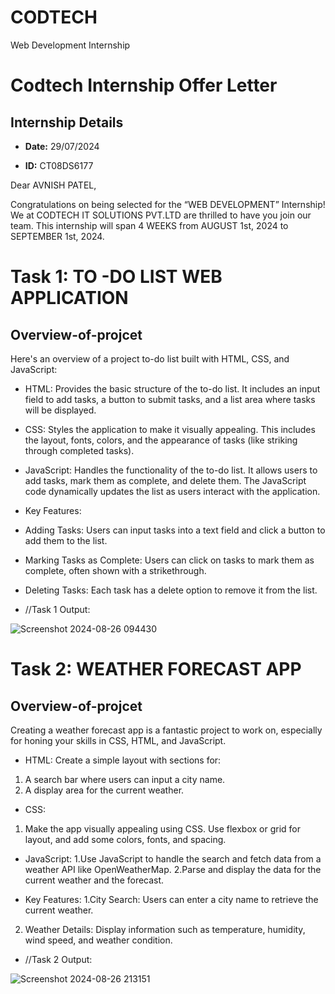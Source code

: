 # CODTECH
Web Development Internship
# Codtech Internship Offer Letter



## Internship Details



-  **Date:** 29/07/2024

-  **ID:** CT08DS6177



Dear AVNISH PATEL,

Congratulations on being selected for the “WEB DEVELOPMENT” Internship! We at
CODTECH IT SOLUTIONS PVT.LTD are thrilled to have you join our team. This
internship will span 4 WEEKS from AUGUST 1st, 2024 to SEPTEMBER 1st, 2024.

  # Task 1: TO -DO LIST WEB APPLICATION

## Overview-of-projcet

Here's an overview of a project to-do list built with HTML, CSS, and JavaScript:



- HTML: Provides the basic structure of the to-do list. It includes an input field to add tasks, a button to submit tasks, and a list area where tasks will be displayed.

- CSS: Styles the application to make it visually appealing. This includes the layout, fonts, colors, and the appearance of tasks (like striking through completed tasks).

- JavaScript: Handles the functionality of the to-do list. It allows users to add tasks, mark them as complete, and delete them. The JavaScript code dynamically updates the list as users interact with the application.
- Key Features:
- Adding Tasks: Users can input tasks into a text field and click a button to add them to the list.
- Marking Tasks as Complete: Users can click on tasks to mark them as complete, often shown with a strikethrough.
- Deleting Tasks: Each task has a delete option to remove it from the list.
  
- //Task 1 Output:

![Screenshot 2024-08-26 094430](https://github.com/user-attachments/assets/4b6ff088-9fc7-4ea8-b25f-fdfe7a5c9ac4)

 # Task 2: WEATHER FORECAST APP

## Overview-of-projcet

Creating a weather forecast app is a fantastic project to work on, especially for honing your skills in CSS, HTML, and JavaScript. 


- HTML:
  Create a simple layout with sections for:
1. A search bar where users can input a city name.
2. A display area for the current weather.

- CSS:
1. Make the app visually appealing using CSS. Use flexbox or grid for layout, and add some colors, fonts, and spacing.

- JavaScript:
  1.Use JavaScript to handle the search and fetch data from a weather API like OpenWeatherMap.
  2.Parse and display the data for the current weather and the forecast.
  
- Key Features:
  1.City Search: Users can enter a city name to retrieve the current weather.
2. Weather Details: Display information such as temperature, humidity, wind speed, and weather condition.
  
- //Task 2 Output:

![Screenshot 2024-08-26 213151](https://github.com/user-attachments/assets/0057a8a7-6cbd-44ca-a661-9bf02768a6da)

